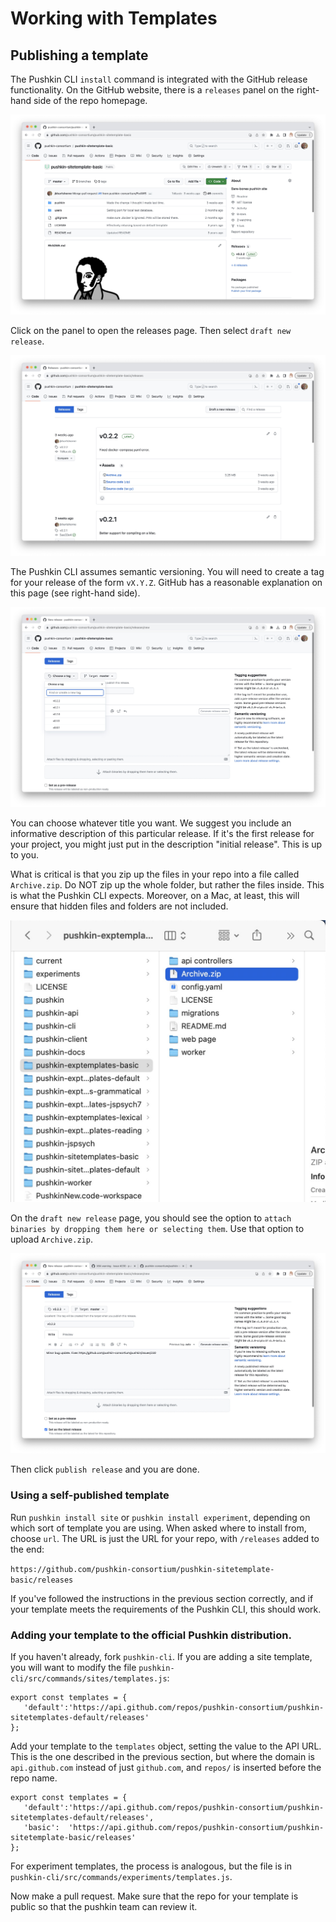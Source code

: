 # Working with Templates

## Publishing a template

The Pushkin CLI `install` command is integrated with the GitHub release functionality. On the GitHub website, there is a `releases` panel on the right-hand side of the repo homepage.

![](../assets/GitHubReleases1.jpg)

Click on the panel to open the releases page. Then select `draft new release`.

![](../assets/GitHubReleases2.jpg)

The Pushkin CLI assumes semantic versioning. You will need to create a tag for your release of the form `vX.Y.Z`. GitHub has a reasonable explanation on this page (see right-hand side).

![](../assets/GitHubReleases3.jpg)

You can choose whatever title you want. We suggest you include an informative description of this particular release. If it's the first release for your project, you might just put in the description "initial release". This is up to you.

What is critical is that you zip up the files in your repo into a file called `Archive.zip`. Do NOT zip up the whole folder, but rather the files inside. This is what the Pushkin CLI expects. Moreover, on a Mac, at least, this will ensure that hidden files and folders are not included.

![](../assets/GitHubReleases4.jpg)

On the `draft new release` page, you should see the option to `attach binaries by dropping them here or selecting them`. Use that option to upload `Archive.zip`.

![](../assets/GitHubReleases5.jpg)

Then click `publish release` and you are done.

### Using a self-published template

Run `pushkin install site` or `pushkin install experiment`, depending on which sort of template you are using. When asked where to install from, choose `url`. The URL is just the URL for your repo, with `/releases` added to the end:

`https://github.com/pushkin-consortium/pushkin-sitetemplate-basic/releases`

If you've followed the instructions in the previous section correctly, and if your template meets the requirements of the Pushkin CLI, this should work.

### Adding your template to the official Pushkin distribution.

If you haven't already, fork `pushkin-cli`. If you are adding a site template, you will want to modify the file `pushkin-cli/src/commands/sites/templates.js`:

```
export const templates = {
   'default':'https://api.github.com/repos/pushkin-consortium/pushkin-sitetemplates-default/releases'
};
```

Add your template to the `templates` object, setting the value to the API URL. This is the one described in the previous section, but where the domain is `api.github.com` instead of just `github.com`, and `repos/` is inserted before the repo name.

```
export const templates = {
   'default':'https://api.github.com/repos/pushkin-consortium/pushkin-sitetemplates-default/releases',
   'basic':  'https://api.github.com/repos/pushkin-consortium/pushkin-sitetemplate-basic/releases'
};
```

For experiment templates, the process is analogous, but the file is in `pushkin-cli/src/commands/experiments/templates.js`.

Now make a pull request. Make sure that the repo for your template is public so that the pushkin team can review it.
